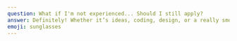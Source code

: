 ```yaml
---
question: What if I'm not experienced... Should I still apply?
answer: Definitely! Whether it’s ideas, coding, design, or a really smooth pitch, everyone can bring something to the table. This is a great opportunity to learn something new, meet like minded people, and just have a fantastic time.
emoji: sunglasses
---
```

